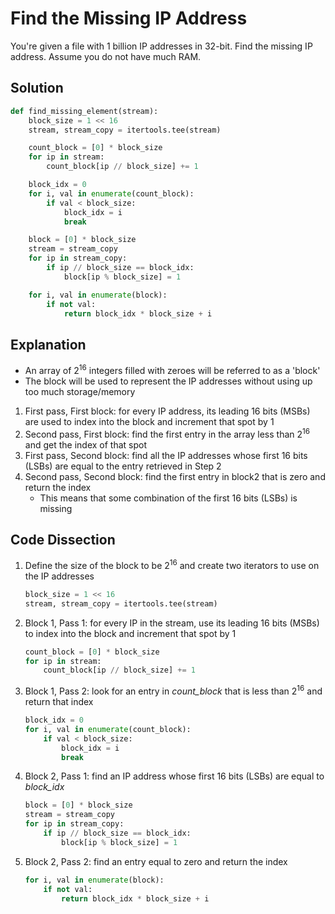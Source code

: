 # Find the Missing IP Address
You're given a file with 1 billion IP addresses in 32-bit. Find the missing IP address. Assume you do not have much RAM.

## Solution
```python
def find_missing_element(stream):
    block_size = 1 << 16
    stream, stream_copy = itertools.tee(stream)

    count_block = [0] * block_size
    for ip in stream:
        count_block[ip // block_size] += 1

    block_idx = 0
    for i, val in enumerate(count_block):
        if val < block_size:
            block_idx = i
            break

    block = [0] * block_size
    stream = stream_copy
    for ip in stream_copy:
        if ip // block_size == block_idx:
            block[ip % block_size] = 1

    for i, val in enumerate(block):
        if not val:
            return block_idx * block_size + i
```

## Explanation
* An array of 2<sup>16</sup> integers filled with zeroes will be referred to as a 'block'
* The block will be used to represent the IP addresses without using up too much storage/memory
1. First pass, First block: for every IP address, its leading 16 bits (MSBs) are used to index into the block and increment that spot by 1
2. Second pass, First block: find the first entry in the array less than 2<sup>16</sup> and get the index of that spot
3. First pass, Second block: find all the IP addresses whose first 16 bits (LSBs) are equal to the entry retrieved in Step 2
4. Second pass, Second block: find the first entry in block2 that is zero and return the index
    * This means that some combination of the first 16 bits (LSBs) is missing

## Code Dissection
1. Define the size of the block to be 2<sup>16</sup> and create two iterators to use on the IP addresses
    ```python
    block_size = 1 << 16
    stream, stream_copy = itertools.tee(stream)
    ```
2. Block 1, Pass 1: for every IP in the stream, use its leading 16 bits (MSBs) to index into the block and increment that spot by 1
    ```python
    count_block = [0] * block_size
    for ip in stream:
        count_block[ip // block_size] += 1
    ```
3. Block 1, Pass 2: look for an entry in *count_block* that is less than 2<sup>16</sup> and return that index
    ```python
    block_idx = 0
    for i, val in enumerate(count_block):
        if val < block_size:
            block_idx = i
            break
    ```
4. Block 2, Pass 1: find an IP address whose first 16 bits (LSBs) are equal to *block_idx*
    ```python
    block = [0] * block_size
    stream = stream_copy
    for ip in stream_copy:
        if ip // block_size == block_idx:
            block[ip % block_size] = 1
    ```
5. Block 2, Pass 2: find an entry equal to zero and return the index
    ```python
    for i, val in enumerate(block):
        if not val:
            return block_idx * block_size + i
    ```